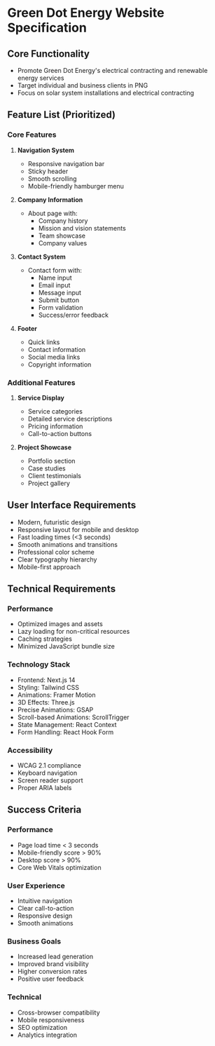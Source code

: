 # Green Dot Energy Website Specification

## Core Functionality
- Promote Green Dot Energy's electrical contracting and renewable energy services
- Target individual and business clients in PNG
- Focus on solar system installations and electrical contracting

## Feature List (Prioritized)

### Core Features
1. **Navigation System**
   - Responsive navigation bar
   - Sticky header
   - Smooth scrolling
   - Mobile-friendly hamburger menu

2. **Company Information**
   - About page with:
     - Company history
     - Mission and vision statements
     - Team showcase
     - Company values

3. **Contact System**
   - Contact form with:
     - Name input
     - Email input
     - Message input
     - Submit button
     - Form validation
     - Success/error feedback

4. **Footer**
   - Quick links
   - Contact information
   - Social media links
   - Copyright information

### Additional Features
1. **Service Display**
   - Service categories
   - Detailed service descriptions
   - Pricing information
   - Call-to-action buttons

2. **Project Showcase**
   - Portfolio section
   - Case studies
   - Client testimonials
   - Project gallery

## User Interface Requirements
- Modern, futuristic design
- Responsive layout for mobile and desktop
- Fast loading times (<3 seconds)
- Smooth animations and transitions
- Professional color scheme
- Clear typography hierarchy
- Mobile-first approach

## Technical Requirements

### Performance
- Optimized images and assets
- Lazy loading for non-critical resources
- Caching strategies
- Minimized JavaScript bundle size

### Technology Stack
- Frontend: Next.js 14
- Styling: Tailwind CSS
- Animations: Framer Motion
- 3D Effects: Three.js
- Precise Animations: GSAP
- Scroll-based Animations: ScrollTrigger
- State Management: React Context
- Form Handling: React Hook Form

### Accessibility
- WCAG 2.1 compliance
- Keyboard navigation
- Screen reader support
- Proper ARIA labels

## Success Criteria

### Performance
- Page load time < 3 seconds
- Mobile-friendly score > 90%
- Desktop score > 90%
- Core Web Vitals optimization

### User Experience
- Intuitive navigation
- Clear call-to-action
- Responsive design
- Smooth animations

### Business Goals
- Increased lead generation
- Improved brand visibility
- Higher conversion rates
- Positive user feedback

### Technical
- Cross-browser compatibility
- Mobile responsiveness
- SEO optimization
- Analytics integration
